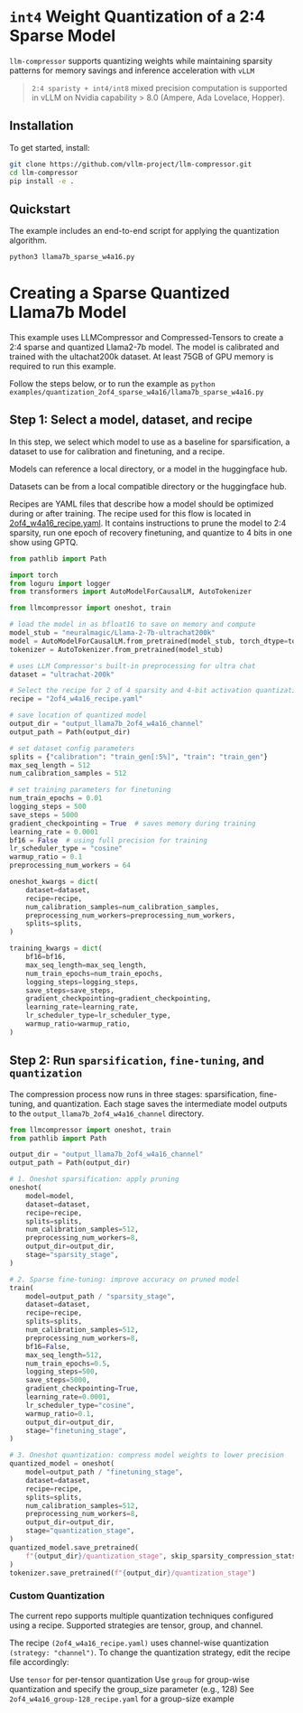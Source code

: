 # `int4` Weight Quantization of a 2:4 Sparse Model

`llm-compressor` supports quantizing weights while maintaining sparsity patterns for memory savings and inference acceleration with `vLLM`

> `2:4 sparisty + int4/int8` mixed precision computation is supported in vLLM on Nvidia capability > 8.0 (Ampere, Ada Lovelace, Hopper).

## Installation

To get started, install:

```bash
git clone https://github.com/vllm-project/llm-compressor.git
cd llm-compressor
pip install -e .
```

## Quickstart

The example includes an end-to-end script for applying the quantization algorithm.

```bash
python3 llama7b_sparse_w4a16.py
```


# Creating a Sparse Quantized Llama7b Model

This example uses LLMCompressor and Compressed-Tensors to create a 2:4 sparse and quantized Llama2-7b model.
The model is calibrated and trained with the ultachat200k dataset.
At least 75GB of GPU memory is required to run this example.

Follow the steps below, or to run the example as `python examples/quantization_2of4_sparse_w4a16/llama7b_sparse_w4a16.py`

## Step 1: Select a model, dataset, and recipe
In this step, we select which model to use as a baseline for sparsification, a dataset to
use for calibration and finetuning, and a recipe.

Models can reference a local directory, or a model in the huggingface hub.

Datasets can be from a local compatible directory or the huggingface hub.

Recipes are YAML files that describe how a model should be optimized during or after training.
The recipe used for this flow is located in [2of4_w4a16_recipe.yaml](./2of4_w4a16_recipe.yaml).
It contains instructions to prune the model to 2:4 sparsity, run one epoch of recovery finetuning,
and quantize to 4 bits in one show using GPTQ.

```python
from pathlib import Path

import torch
from loguru import logger
from transformers import AutoModelForCausalLM, AutoTokenizer

from llmcompressor import oneshot, train

# load the model in as bfloat16 to save on memory and compute
model_stub = "neuralmagic/Llama-2-7b-ultrachat200k"
model = AutoModelForCausalLM.from_pretrained(model_stub, torch_dtype=torch.bfloat16)
tokenizer = AutoTokenizer.from_pretrained(model_stub)

# uses LLM Compressor's built-in preprocessing for ultra chat
dataset = "ultrachat-200k"

# Select the recipe for 2 of 4 sparsity and 4-bit activation quantization
recipe = "2of4_w4a16_recipe.yaml"

# save location of quantized model
output_dir = "output_llama7b_2of4_w4a16_channel"
output_path = Path(output_dir)

# set dataset config parameters
splits = {"calibration": "train_gen[:5%]", "train": "train_gen"}
max_seq_length = 512
num_calibration_samples = 512

# set training parameters for finetuning
num_train_epochs = 0.01
logging_steps = 500
save_steps = 5000
gradient_checkpointing = True  # saves memory during training
learning_rate = 0.0001
bf16 = False  # using full precision for training
lr_scheduler_type = "cosine"
warmup_ratio = 0.1
preprocessing_num_workers = 64

oneshot_kwargs = dict(
    dataset=dataset,
    recipe=recipe,
    num_calibration_samples=num_calibration_samples,
    preprocessing_num_workers=preprocessing_num_workers,
    splits=splits,
)

training_kwargs = dict(
    bf16=bf16,
    max_seq_length=max_seq_length,
    num_train_epochs=num_train_epochs,
    logging_steps=logging_steps,
    save_steps=save_steps,
    gradient_checkpointing=gradient_checkpointing,
    learning_rate=learning_rate,
    lr_scheduler_type=lr_scheduler_type,
    warmup_ratio=warmup_ratio,
)
```

## Step 2: Run `sparsification`, `fine-tuning`, and `quantization`
The compression process now runs in three stages: sparsification, fine-tuning, and quantization.
Each stage saves the intermediate model outputs to the `output_llama7b_2of4_w4a16_channel` directory.

```python
from llmcompressor import oneshot, train
from pathlib import Path

output_dir = "output_llama7b_2of4_w4a16_channel"
output_path = Path(output_dir)

# 1. Oneshot sparsification: apply pruning
oneshot(
    model=model,
    dataset=dataset,
    recipe=recipe,
    splits=splits,
    num_calibration_samples=512,
    preprocessing_num_workers=8,
    output_dir=output_dir,
    stage="sparsity_stage",
)

# 2. Sparse fine-tuning: improve accuracy on pruned model
train(
    model=output_path / "sparsity_stage",
    dataset=dataset,
    recipe=recipe,
    splits=splits,
    num_calibration_samples=512,
    preprocessing_num_workers=8,
    bf16=False,
    max_seq_length=512,
    num_train_epochs=0.5,
    logging_steps=500,
    save_steps=5000,
    gradient_checkpointing=True,
    learning_rate=0.0001,
    lr_scheduler_type="cosine",
    warmup_ratio=0.1,
    output_dir=output_dir,
    stage="finetuning_stage",
)

# 3. Oneshot quantization: compress model weights to lower precision
quantized_model = oneshot(
    model=output_path / "finetuning_stage",
    dataset=dataset,
    recipe=recipe,
    splits=splits,
    num_calibration_samples=512,
    preprocessing_num_workers=8,
    output_dir=output_dir,
    stage="quantization_stage",
)
quantized_model.save_pretrained(
    f"{output_dir}/quantization_stage", skip_sparsity_compression_stats=False
)
tokenizer.save_pretrained(f"{output_dir}/quantization_stage")

```

### Custom Quantization
The current repo supports multiple quantization techniques configured using a recipe. Supported strategies are tensor, group, and channel.

The recipe `(2of4_w4a16_recipe.yaml)` uses channel-wise quantization `(strategy: "channel")`.
To change the quantization strategy, edit the recipe file accordingly:

Use `tensor` for per-tensor quantization
Use `group` for group-wise quantization and specify the group_size parameter (e.g., 128)
See `2of4_w4a16_group-128_recipe.yaml` for a group-size example
